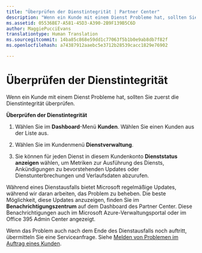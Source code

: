 ```yaml
---
title: "Überprüfen der Dienstintegrität | Partner Center"
description: "Wenn ein Kunde mit einem Dienst Probleme hat, sollten Sie zuerst die Dienstintegrität überprüfen."
ms.assetid: 05536BE7-A581-45D3-A390-2B9F139B5C6D
author: MaggiePucciEvans
translationtype: Human Translation
ms.sourcegitcommit: 14ba85c868e59dd1c77063f5b1b0e9ab8db7f82f
ms.openlocfilehash: a74387912aaebc5e3712b28539cacc1829e76902

---
```


# Überprüfen der Dienstintegrität


Wenn ein Kunde mit einem Dienst Probleme hat, sollten Sie zuerst die Dienstintegrität überprüfen.

**Überprüfen der Dienstintegrität**

1.  Wählen Sie im **Dashboard**-Menü **Kunden**. Wählen Sie einen Kunden aus der Liste aus.

2.  Wählen Sie im Kundenmenü **Dienstverwaltung**.

3.  Sie können für jeden Dienst in diesem Kundenkonto **Dienststatus anzeigen** wählen, um Metriken zur Ausführung des Diensts, Ankündigungen zu bevorstehenden Updates oder Dienstunterbrechungen und Verlaufsdaten abzurufen.

Während eines Dienstausfalls bietet Microsoft regelmäßige Updates, während wir daran arbeiten, das Problem zu beheben. Die beste Möglichkeit, diese Updates anzuzeigen, finden Sie im **Benachrichtigungszentrum** auf dem Dashboard des Partner Center. Diese Benachrichtigungen auch im Microsoft Azure-Verwaltungsportal oder im Office 395 Admin Center angezeigt.

Wenn das Problem auch nach dem Ende des Dienstausfalls noch auftritt, übermitteln Sie eine Serviceanfrage. Siehe [Melden von Problemen im Auftrag eines Kunden](report-problems-on-behalf-of-a-customer.md).

 

 






<!--HONumber=Nov16_HO4-->


